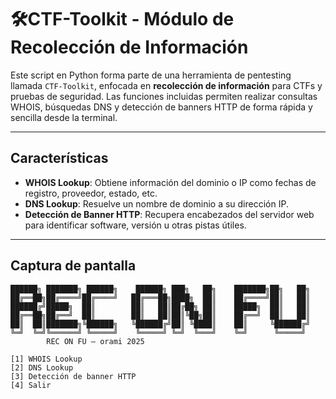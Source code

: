 # 🛠CTF-Toolkit - Módulo de Recolección de Información

Este script en Python forma parte de una herramienta de pentesting llamada `CTF-Toolkit`, enfocada en **recolección de información** para CTFs y pruebas de seguridad. Las funciones incluidas permiten realizar consultas WHOIS, búsquedas DNS y detección de banners HTTP de forma rápida y sencilla desde la terminal.

---

## Características

* **WHOIS Lookup**: Obtiene información del dominio o IP como fechas de registro, proveedor, estado, etc.
* **DNS Lookup**: Resuelve un nombre de dominio a su dirección IP.
* **Detección de Banner HTTP**: Recupera encabezados del servidor web para identificar software, versión u otras pistas útiles.

---

## Captura de pantalla

```text
██████╗ ███████╗ ██████╗    ██████╗ ███╗   ██╗    ███████╗██╗   ██╗
██╔══██╗██╔════╝██╔════╝   ██╔═══██╗████╗  ██║    ██╔════╝██║   ██║
██████╔╝█████╗  ██║        ██║   ██║██╔██╗ ██║    █████╗  ██║   ██║
██╔══██╗██╔══╝  ██║        ██║   ██║██║╚██╗██║    ██╔══╝  ██║   ██║
██║  ██║███████╗╚██████╗   ╚██████╔╝██║ ╚████║    ██║     ╚██████╔╝
╚═╝  ╚═╝╚══════╝ ╚═════╝    ╚═════╝ ╚═╝  ╚═══╝    ╚═╝      ╚═════╝ 
        REC ON FU – orami 2025

[1] WHOIS Lookup
[2] DNS Lookup
[3] Detección de banner HTTP
[4] Salir
```

